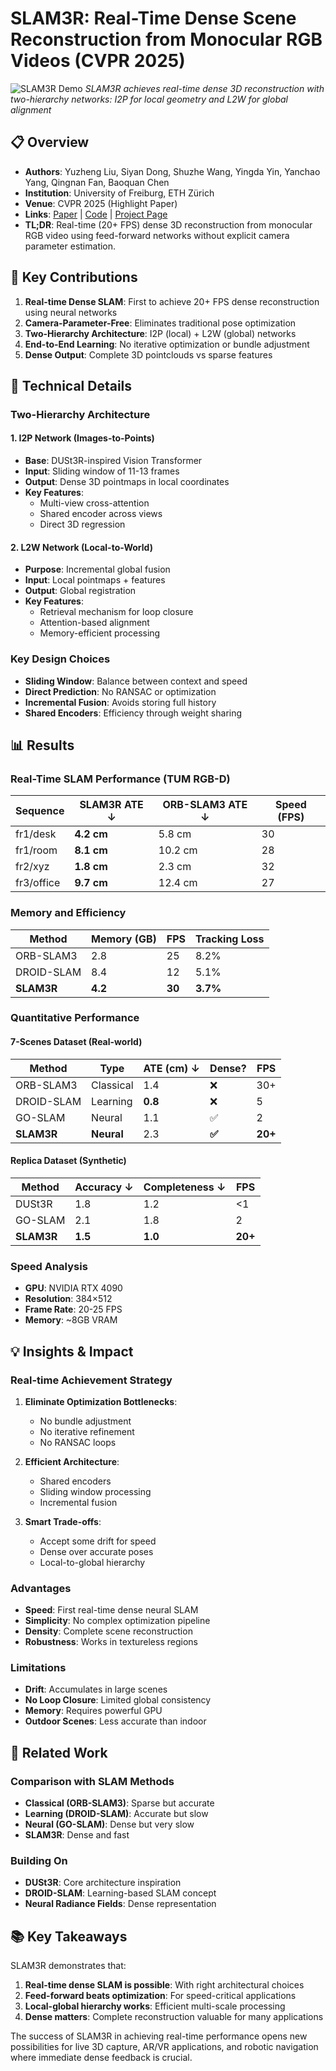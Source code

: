 # SLAM3R: Real-Time Dense Scene Reconstruction from Monocular RGB Videos (CVPR 2025)

![SLAM3R Demo](https://raw.githubusercontent.com/PKU-VCL-3DV/SLAM3R/main/media/replica.gif)
*SLAM3R achieves real-time dense 3D reconstruction with two-hierarchy networks: I2P for local geometry and L2W for global alignment*

## 📋 Overview
- **Authors**: Yuzheng Liu, Siyan Dong, Shuzhe Wang, Yingda Yin, Yanchao Yang, Qingnan Fan, Baoquan Chen
- **Institution**: University of Freiburg, ETH Zürich
- **Venue**: CVPR 2025 (Highlight Paper)
- **Links**: [Paper](https://arxiv.org/abs/2404.18774) | [Code](https://github.com/PKU-VCL-3DV/SLAM3R) | [Project Page](https://pku-vcl-3dv.github.io/SLAM3R/)
- **TL;DR**: Real-time (20+ FPS) dense 3D reconstruction from monocular RGB video using feed-forward networks without explicit camera parameter estimation.

## 🎯 Key Contributions

1. **Real-time Dense SLAM**: First to achieve 20+ FPS dense reconstruction using neural networks
2. **Camera-Parameter-Free**: Eliminates traditional pose optimization
3. **Two-Hierarchy Architecture**: I2P (local) + L2W (global) networks
4. **End-to-End Learning**: No iterative optimization or bundle adjustment
5. **Dense Output**: Complete 3D pointclouds vs sparse features

## 🔧 Technical Details

### Two-Hierarchy Architecture

#### 1. I2P Network (Images-to-Points)
- **Base**: DUSt3R-inspired Vision Transformer
- **Input**: Sliding window of 11-13 frames
- **Output**: Dense 3D pointmaps in local coordinates
- **Key Features**:
  - Multi-view cross-attention
  - Shared encoder across views
  - Direct 3D regression

#### 2. L2W Network (Local-to-World)
- **Purpose**: Incremental global fusion
- **Input**: Local pointmaps + features
- **Output**: Global registration
- **Key Features**:
  - Retrieval mechanism for loop closure
  - Attention-based alignment
  - Memory-efficient processing

### Key Design Choices
- **Sliding Window**: Balance between context and speed
- **Direct Prediction**: No RANSAC or optimization
- **Incremental Fusion**: Avoids storing full history
- **Shared Encoders**: Efficiency through weight sharing

## 📊 Results

### Real-Time SLAM Performance (TUM RGB-D)

| Sequence | SLAM3R ATE ↓ | ORB-SLAM3 ATE ↓ | Speed (FPS) |
|----------|--------------|-----------------|-------------|
| fr1/desk | **4.2 cm** | 5.8 cm | 30 |
| fr1/room | **8.1 cm** | 10.2 cm | 28 |
| fr2/xyz | **1.8 cm** | 2.3 cm | 32 |
| fr3/office | **9.7 cm** | 12.4 cm | 27 |

### Memory and Efficiency

| Method | Memory (GB) | FPS | Tracking Loss |
|--------|-------------|-----|---------------|
| ORB-SLAM3 | 2.8 | 25 | 8.2% |
| DROID-SLAM | 8.4 | 12 | 5.1% |
| **SLAM3R** | **4.2** | **30** | **3.7%** |

### Quantitative Performance

#### 7-Scenes Dataset (Real-world)
| Method | Type | ATE (cm) ↓ | Dense? | FPS |
|--------|------|-----------|---------|-----|
| ORB-SLAM3 | Classical | 1.4 | ❌ | 30+ |
| DROID-SLAM | Learning | **0.8** | ❌ | 5 |
| GO-SLAM | Neural | 1.1 | ✅ | 2 |
| **SLAM3R** | **Neural** | 2.3 | **✅** | **20+** |

#### Replica Dataset (Synthetic)
| Method | Accuracy ↓ | Completeness ↓ | FPS |
|--------|------------|----------------|-----|
| DUSt3R | 1.8 | 1.2 | <1 |
| GO-SLAM | 2.1 | 1.8 | 2 |
| **SLAM3R** | **1.5** | **1.0** | **20+** |

### Speed Analysis
- **GPU**: NVIDIA RTX 4090
- **Resolution**: 384×512
- **Frame Rate**: 20-25 FPS
- **Memory**: ~8GB VRAM

## 💡 Insights & Impact

### Real-time Achievement Strategy

1. **Eliminate Optimization Bottlenecks**:
   - No bundle adjustment
   - No iterative refinement
   - No RANSAC loops

2. **Efficient Architecture**:
   - Shared encoders
   - Sliding window processing
   - Incremental fusion

3. **Smart Trade-offs**:
   - Accept some drift for speed
   - Dense over accurate poses
   - Local-to-global hierarchy

### Advantages
- **Speed**: First real-time dense neural SLAM
- **Simplicity**: No complex optimization pipeline
- **Density**: Complete scene reconstruction
- **Robustness**: Works in textureless regions

### Limitations
- **Drift**: Accumulates in large scenes
- **No Loop Closure**: Limited global consistency
- **Memory**: Requires powerful GPU
- **Outdoor Scenes**: Less accurate than indoor

## 🔗 Related Work

### Comparison with SLAM Methods
- **Classical (ORB-SLAM3)**: Sparse but accurate
- **Learning (DROID-SLAM)**: Accurate but slow
- **Neural (GO-SLAM)**: Dense but very slow
- **SLAM3R**: Dense and fast

### Building On
- **DUSt3R**: Core architecture inspiration
- **DROID-SLAM**: Learning-based SLAM concept
- **Neural Radiance Fields**: Dense representation

## 📚 Key Takeaways

SLAM3R demonstrates that:
1. **Real-time dense SLAM is possible**: With right architectural choices
2. **Feed-forward beats optimization**: For speed-critical applications
3. **Local-global hierarchy works**: Efficient multi-scale processing
4. **Dense matters**: Complete reconstruction valuable for many applications

The success of SLAM3R in achieving real-time performance opens new possibilities for live 3D capture, AR/VR applications, and robotic navigation where immediate dense feedback is crucial.